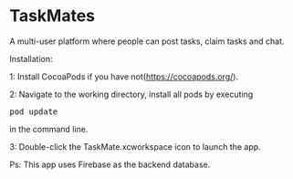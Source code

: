 # TaskMates
A multi-user platform where people can post tasks, claim tasks and chat.

Installation:

1: Install CocoaPods if you have not(https://cocoapods.org/).

2: Navigate to the working directory, install all pods by executing <pre>pod update</pre> in the command line.

3: Double-click the TaskMate.xcworkspace icon to launch the app.


Ps: This app uses Firebase as the backend database.
